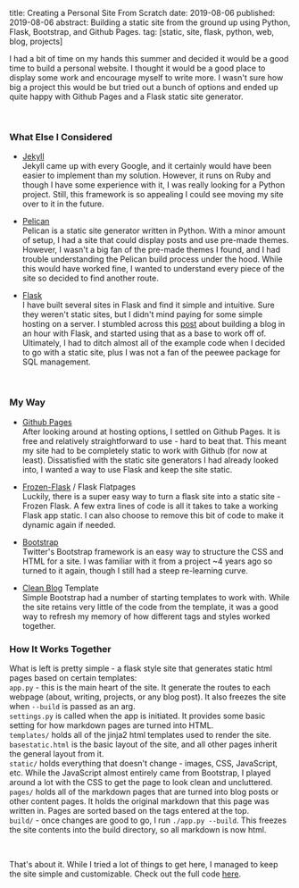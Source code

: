 title: Creating a Personal Site From Scratch
date: 2019-08-06
published: 2019-08-06
abstract: Building a static site from the ground up using Python, Flask, Bootstrap, and Github Pages.
tag: [static, site, flask, python, web, blog, projects]

I had a bit of time on my hands this summer and decided it would be a good time to build a personal website. I thought it would be a good place to display some work and encourage myself to write more. I wasn't sure how big a project this would be but tried out a bunch of options and ended up quite happy with Github Pages and a Flask static site generator.  
  
&nbsp;
  
### What Else I Considered  
* [Jekyll](https://jekyllrb.com/docs/github-pages/)  
Jekyll came up with every Google, and it certainly would have been easier to implement than my solution. However, it runs on Ruby and though I have some experience with it, I was really looking for a Python project. Still, this framework is so appealing I could see moving my site over to it in the future.  

* [Pelican](https://docs.getpelican.com/en/stable/)  
Pelican is a static site generator written in Python. With a minor amount of setup, I had a site that could display posts and use pre-made themes. However, I wasn't a big fan of the pre-made themes I found, and I had trouble understanding the Pelican build process under the hood. While this would have worked fine, I wanted to understand every piece of the site so decided to find another route.

* [Flask](https://flask.palletsprojects.com/en/1.1.x/)  
I have built several sites in Flask and find it simple and intuitive. Sure they weren't static sites, but I didn't mind paying for some simple hosting on a server. I stumbled across this [post](https://charlesleifer.com/blog/how-to-make-a-flask-blog-in-one-hour-or-less/) about building a blog in an hour with Flask, and started using that as a base to work off of. Ultimately, I had to ditch almost all of the example code when I decided to go with a static site, plus I was not a fan of the peewee package for SQL management.  
  
&nbsp;
  
### My Way  
* [Github Pages](https://pages.github.com/)  
After looking around at hosting options, I settled on Github Pages. It is free and relatively straightforward to use - hard to beat that. This meant my site had to be completely static to work with Github (for now at least). Dissatisfied with the static site generators I had already looked into, I wanted a way to use Flask and keep the site static.  

* [Frozen-Flask](https://pythonhosted.org/Frozen-Flask/)  / Flask Flatpages  
Luckily, there is a super easy way to turn a flask site into a static site - Frozen Flask. A few extra lines of code is all it takes to take a working Flask app static. I can also choose to remove this bit of code to make it dynamic again if needed.  

* [Bootstrap](https://getbootstrap.com/)  
Twitter's Bootstrap framework is an easy way to structure the CSS and HTML for a site. I was familiar with it from a project ~4 years ago so turned to it again, though I still had a steep re-learning curve.  

* [Clean Blog](https://startbootstrap.com/themes/clean-blog/) Template  
Simple Bootstrap had a number of starting templates to work with. While the site retains very little of the code from the template, it was a good way to refresh my memory of how different tags and styles worked together.


### How It Works Together  
What is left is pretty simple - a flask style site that generates static html pages based on certain templates:  
`app.py` - this is the main heart of the site. It generate the routes to each webpage (about, writing, projects, or any blog post). It also freezes the site when `--build` is passed as an arg.  
`settings.py` is called when the app is initiated. It provides some basic setting for how markdown pages are turned into HTML.  
`templates/` holds all of the jinja2 html templates used to render the site. `basestatic.html` is the basic layout of the site, and all other pages inherit the general layout from it.  
`static/` holds everything that doesn't change - images, CSS, JavaScript, etc. While the JavaScript almost entirely came from Bootstrap, I played around a lot with the CSS to get the page to look clean and uncluttered.  
`pages/` holds all of the markdown pages that are turned into blog posts or other content pages. It holds the original markdown that this page was written in. Pages are sorted based on the tags entered at the top.  
`build/` - once changes are good to go, I run `./app.py --build`. This freezes the site contents into the build directory, so all markdown is now html.  
  
&nbsp;
  
That's about it. While I tried a lot of things to get here, I managed to keep the site simple and customizable. Check out the full code [here](https://github.com/spencerbraun/personal_flask).
